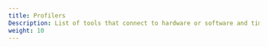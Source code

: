 ```yaml
---
title: Profilers
Description: List of tools that connect to hardware or software and time them. These might just output raw data, or they might also consist of visualisers too.
weight: 10
---
```

